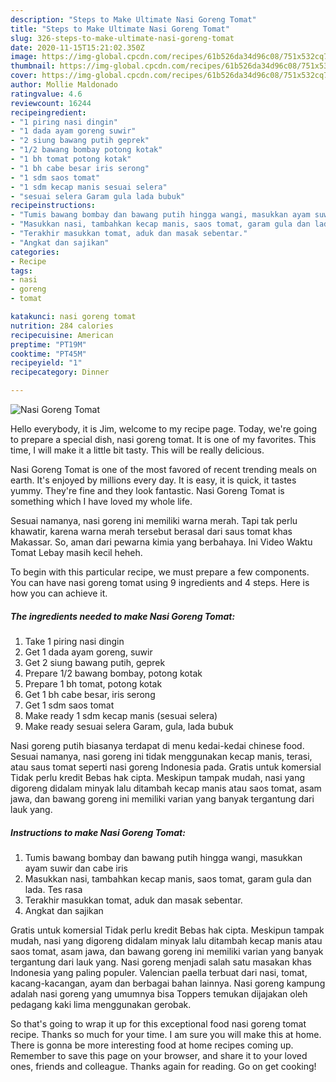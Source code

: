 ```yaml
---
description: "Steps to Make Ultimate Nasi Goreng Tomat"
title: "Steps to Make Ultimate Nasi Goreng Tomat"
slug: 326-steps-to-make-ultimate-nasi-goreng-tomat
date: 2020-11-15T15:21:02.350Z
image: https://img-global.cpcdn.com/recipes/61b526da34d96c08/751x532cq70/nasi-goreng-tomat-foto-resep-utama.jpg
thumbnail: https://img-global.cpcdn.com/recipes/61b526da34d96c08/751x532cq70/nasi-goreng-tomat-foto-resep-utama.jpg
cover: https://img-global.cpcdn.com/recipes/61b526da34d96c08/751x532cq70/nasi-goreng-tomat-foto-resep-utama.jpg
author: Mollie Maldonado
ratingvalue: 4.6
reviewcount: 16244
recipeingredient:
- "1 piring nasi dingin"
- "1 dada ayam goreng suwir"
- "2 siung bawang putih geprek"
- "1/2 bawang bombay potong kotak"
- "1 bh tomat potong kotak"
- "1 bh cabe besar iris serong"
- "1 sdm saos tomat"
- "1 sdm kecap manis sesuai selera"
- "sesuai selera Garam gula lada bubuk"
recipeinstructions:
- "Tumis bawang bombay dan bawang putih hingga wangi, masukkan ayam suwir dan cabe iris"
- "Masukkan nasi, tambahkan kecap manis, saos tomat, garam gula dan lada. Tes rasa"
- "Terakhir masukkan tomat, aduk dan masak sebentar."
- "Angkat dan sajikan"
categories:
- Recipe
tags:
- nasi
- goreng
- tomat

katakunci: nasi goreng tomat 
nutrition: 284 calories
recipecuisine: American
preptime: "PT19M"
cooktime: "PT45M"
recipeyield: "1"
recipecategory: Dinner

---
```



![Nasi Goreng Tomat](https://img-global.cpcdn.com/recipes/61b526da34d96c08/751x532cq70/nasi-goreng-tomat-foto-resep-utama.jpg)

Hello everybody, it is Jim, welcome to my recipe page. Today, we're going to prepare a special dish, nasi goreng tomat. It is one of my favorites. This time, I will make it a little bit tasty. This will be really delicious.

Nasi Goreng Tomat is one of the most favored of recent trending meals on earth. It's enjoyed by millions every day. It is easy, it is quick, it tastes yummy. They're fine and they look fantastic. Nasi Goreng Tomat is something which I have loved my whole life.

Sesuai namanya, nasi goreng ini memiliki warna merah. Tapi tak perlu khawatir, karena warna merah tersebut berasal dari saus tomat khas Makassar. So, aman dari pewarna kimia yang berbahaya. Ini Video Waktu Tomat Lebay masih kecil heheh.


To begin with this particular recipe, we must prepare a few components. You can have nasi goreng tomat using 9 ingredients and 4 steps. Here is how you can achieve it.

<!--inarticleads1-->

##### The ingredients needed to make Nasi Goreng Tomat:

1. Take 1 piring nasi dingin
1. Get 1 dada ayam goreng, suwir
1. Get 2 siung bawang putih, geprek
1. Prepare 1/2 bawang bombay, potong kotak
1. Prepare 1 bh tomat, potong kotak
1. Get 1 bh cabe besar, iris serong
1. Get 1 sdm saos tomat
1. Make ready 1 sdm kecap manis (sesuai selera)
1. Make ready sesuai selera Garam, gula, lada bubuk


Nasi goreng putih biasanya terdapat di menu kedai-kedai chinese food. Sesuai namanya, nasi goreng ini tidak menggunakan kecap manis, terasi, atau saus tomat seperti nasi goreng Indonesia pada. Gratis untuk komersial Tidak perlu kredit Bebas hak cipta. Meskipun tampak mudah, nasi yang digoreng didalam minyak lalu ditambah kecap manis atau saos tomat, asam jawa, dan bawang goreng ini memiliki varian yang banyak tergantung dari lauk yang. 

<!--inarticleads2-->

##### Instructions to make Nasi Goreng Tomat:

1. Tumis bawang bombay dan bawang putih hingga wangi, masukkan ayam suwir dan cabe iris
1. Masukkan nasi, tambahkan kecap manis, saos tomat, garam gula dan lada. Tes rasa
1. Terakhir masukkan tomat, aduk dan masak sebentar.
1. Angkat dan sajikan


Gratis untuk komersial Tidak perlu kredit Bebas hak cipta. Meskipun tampak mudah, nasi yang digoreng didalam minyak lalu ditambah kecap manis atau saos tomat, asam jawa, dan bawang goreng ini memiliki varian yang banyak tergantung dari lauk yang. Nasi goreng menjadi salah satu masakan khas Indonesia yang paling populer. Valencian paella terbuat dari nasi, tomat, kacang-kacangan, ayam dan berbagai bahan lainnya. Nasi goreng kampung adalah nasi goreng yang umumnya bisa Toppers temukan dijajakan oleh pedagang kaki lima menggunakan gerobak. 

So that's going to wrap it up for this exceptional food nasi goreng tomat recipe. Thanks so much for your time. I am sure you will make this at home. There is gonna be more interesting food at home recipes coming up. Remember to save this page on your browser, and share it to your loved ones, friends and colleague. Thanks again for reading. Go on get cooking!

